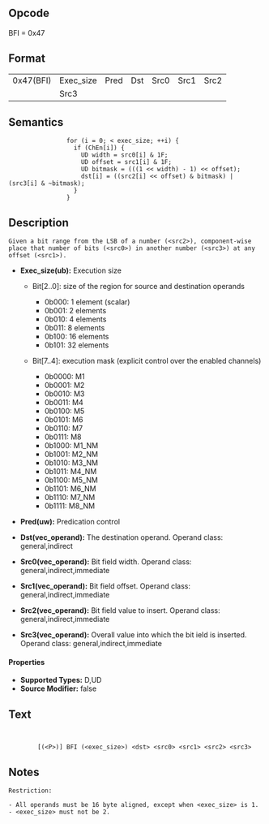 <!---======================= begin_copyright_notice ============================

Copyright (C) 2020-2021 Intel Corporation

SPDX-License-Identifier: MIT

============================= end_copyright_notice ==========================-->

 

## Opcode

  BFI = 0x47

## Format

| | | | | | | |
| --- | --- | --- | --- | --- | --- | --- |
| 0x47(BFI) | Exec_size | Pred | Dst | Src0 | Src1 | Src2 |
|           | Src3      |      |     |      |      |      |


## Semantics




                    for (i = 0; < exec_size; ++i) {
                      if (ChEn[i]) {
                        UD width = src0[i] & 1F;
                        UD offset = src1[i] & 1F;
                        UD bitmask = (((1 << width) - 1) << offset);
                        dst[i] = ((src2[i] << offset) & bitmask) | (src3[i] & ~bitmask);
                      }
                    }

## Description


    Given a bit range from the LSB of a number (<src2>), component-wise place that number of bits (<src0>) in another number (<src3>) at any offset (<src1>).

- **Exec_size(ub):** Execution size
 
  - Bit[2..0]: size of the region for source and destination operands
 
    - 0b000:  1 element (scalar) 
    - 0b001:  2 elements 
    - 0b010:  4 elements 
    - 0b011:  8 elements 
    - 0b100:  16 elements 
    - 0b101:  32 elements 
  - Bit[7..4]: execution mask (explicit control over the enabled channels)
 
    - 0b0000:  M1 
    - 0b0001:  M2 
    - 0b0010:  M3 
    - 0b0011:  M4 
    - 0b0100:  M5 
    - 0b0101:  M6 
    - 0b0110:  M7 
    - 0b0111:  M8 
    - 0b1000:  M1_NM 
    - 0b1001:  M2_NM 
    - 0b1010:  M3_NM 
    - 0b1011:  M4_NM 
    - 0b1100:  M5_NM 
    - 0b1101:  M6_NM 
    - 0b1110:  M7_NM 
    - 0b1111:  M8_NM
- **Pred(uw):** Predication control

- **Dst(vec_operand):** The destination operand. Operand class: general,indirect

- **Src0(vec_operand):** Bit field width. Operand class: general,indirect,immediate

- **Src1(vec_operand):** Bit field offset. Operand class: general,indirect,immediate

- **Src2(vec_operand):** Bit field value to insert. Operand class: general,indirect,immediate

- **Src3(vec_operand):** Overall value into which the bit ield is inserted. Operand class: general,indirect,immediate

#### Properties
- **Supported Types:** D,UD 
- **Source Modifier:** false 


## Text
```
    

		[(<P>)] BFI (<exec_size>) <dst> <src0> <src1> <src2> <src3>
```



## Notes



    Restriction:

    - All operands must be 16 byte aligned, except when <exec_size> is 1.
    - <exec_size> must not be 2.
